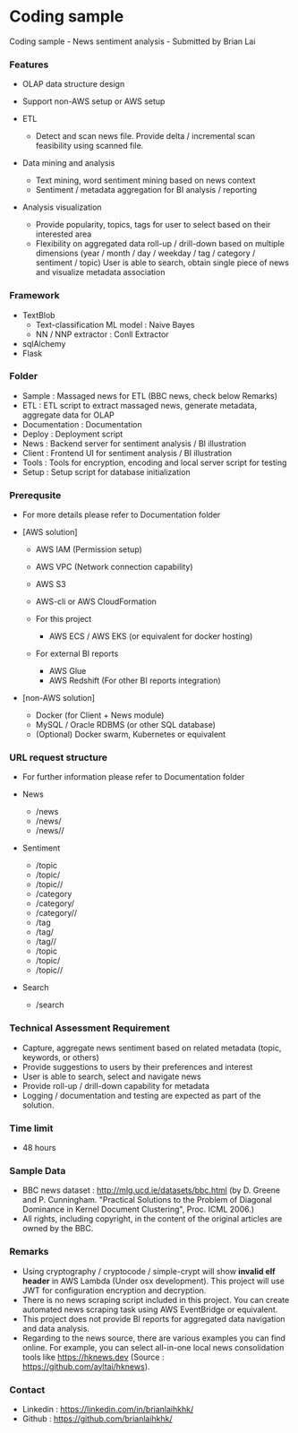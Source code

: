 # Coding sample
Coding sample - News sentiment analysis - Submitted by Brian Lai

### Features

- OLAP data structure design
- Support non-AWS setup or AWS setup

- ETL
   - Detect and scan news file. Provide delta / incremental scan feasibility using scanned file.

- Data mining and analysis
   - Text mining, word sentiment mining based on news context
   - Sentiment / metadata aggregation for BI analysis / reporting 

- Analysis visualization
   - Provide popularity, topics, tags for user to select based on their interested area
   - Flexibility on aggregated data roll-up / drill-down based on multiple dimensions (year / month / day / weekday / tag / category / sentiment / topic)
    User is able to search, obtain single piece of news and visualize metadata association

### Framework 

- TextBlob
   - Text-classification ML model : Naive Bayes
   - NN / NNP extractor : Conll Extractor
- sqlAlchemy
- Flask

### Folder

- Sample : Massaged news for ETL (BBC news, check below Remarks)
- ETL : ETL script to extract massaged news, generate metadata, aggregate data for OLAP
- Documentation : Documentation
- Deploy : Deployment script
- News : Backend server for sentiment analysis / BI illustration
- Client : Frontend UI for sentiment analysis / BI illustration
- Tools : Tools for encryption, encoding and local server script for testing
- Setup : Setup script for database initialization

### Prerequsite

- For more details please refer to Documentation folder

- [AWS solution]
   - AWS IAM (Permission setup)
   - AWS VPC (Network connection capability)
   - AWS S3
   - AWS-cli or AWS CloudFormation

   - For this project
      - AWS ECS / AWS EKS (or equivalent for docker hosting)

   - For external BI reports
      - AWS Glue
      - AWS Redshift (For other BI reports integration)

- [non-AWS solution]
   - Docker (for Client + News module)
   - MySQL / Oracle RDBMS (or other SQL database)
   - (Optional) Docker swarm, Kubernetes or equivalent 

### URL request structure

- For further information please refer to Documentation folder

- News
   - /news
   - /news/<category>
   - /news/<category>/<uuid>

- Sentiment
   - /topic
   - /topic/<date>
   - /topic/<date>/<topic>
   - /category
   - /category/<date>
   - /category/<date>/<category>
   - /tag
   - /tag/<date>
   - /tag/<date>/<category>
   - /topic
   - /topic/<date>
   - /topic/<date>/<category>

- Search
   - /search

### Technical Assessment Requirement

- Capture, aggregate news sentiment based on related metadata (topic, keywords, or others)
- Provide suggestions to users by their preferences and interest
- User is able to search, select and navigate news
- Provide roll-up / drill-down capability for metadata
- Logging / documentation and testing are expected as part of the solution.

### Time limit

- 48 hours

### Sample Data
- BBC news dataset : http://mlg.ucd.ie/datasets/bbc.html (by D. Greene and P. Cunningham. "Practical Solutions to the Problem of Diagonal Dominance in Kernel Document Clustering", Proc. ICML 2006.)
- All rights, including copyright, in the content of the original articles are owned by the BBC.

### Remarks
- Using cryptography / cryptocode / simple-crypt will show **invalid elf header** in AWS Lambda (Under osx development). This project will use JWT for configuration encryption and decryption.
- There is no news scraping script included in this project. You can create automated news scraping task using AWS EventBridge or equivalent.
- This project does not provide BI reports for aggregated data navigation and data analysis.
- Regarding to the news source, there are various examples you can find online. For example, you can select all-in-one local news consolidation tools like https://hknews.dev (Source : https://github.com/ayltai/hknews).

### Contact
- Linkedin : https://linkedin.com/in/brianlaihkhk/
- Github : https://github.com/brianlaihkhk/
